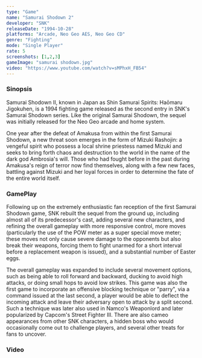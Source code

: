 ```yaml
---
type: "Game"
name: "Samurai Shodown 2"
developer: "SNK"
releaseDate: "1994-10-28"
platforms: "Arcade, Neo Geo AES, Neo Geo CD"
genre: "Fighting"
mode: "Single Player"
rate: 5
screenshots: [1,2,3]
gameImage: "samurai shodown.jpg"
video: "https://www.youtube.com/watch?v=sMPhxH_FB54"
---
```



### Sinopsis
Samurai Shodown II, known in Japan as Shin Samurai Spirits: Haōmaru Jigokuhen, is a 1994 fighting game released as the second entry in SNK's Samurai Shodown series. Like the original Samurai Shodown, the sequel was initially released for the Neo Geo arcade and home system.

One year after the defeat of Amakusa from within the first Samurai Shodown, a new threat soon emerges in the form of Mizuki Rashojin: a vengeful spirit who possess a local shrine priestess named Mizuki and seeks to bring forth chaos and destruction to the world in the name of the dark god Ambrosia's will. Those who had fought before in the past during Amakusa's reign of terror now find themselves, along with a few new faces, battling against Mizuki and her loyal forces in order to determine the fate of the entire world itself.



### GamePlay
Following up on the extremely enthusiastic fan reception of the first Samurai Shodown game, SNK rebuilt the sequel from the ground up, including almost all of its predecessor's cast, adding several new characters, and refining the overall gameplay with more responsive control, more moves (particularly the use of the POW meter as a super special move meter; these moves not only cause severe damage to the opponents but also break their weapons, forcing them to fight unarmed for a short interval before a replacement weapon is issued), and a substantial number of Easter eggs.

The overall gameplay was expanded to include several movement options, such as being able to roll forward and backward, ducking to avoid high attacks, or doing small hops to avoid low strikes. This game was also the first game to incorporate an offensive blocking technique or "parry", via a command issued at the last second, a player would be able to deflect the incoming attack and leave their adversary open to attack by a split second. Such a technique was later also used in Namco's Weaponlord and later popularized by Capcom's Street Fighter III. There are also cameo appearances from other SNK characters, a hidden boss who would occasionally come out to challenge players, and several other treats for fans to uncover.


### Video

